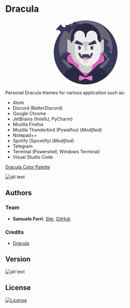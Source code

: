 # Dracula

<p align="center">
<img src="https://github.com/samuelexferri/dracula/blob/master/dracula.svg" width="200">
</p>

Personal Dracula themes for various application such as:

-   Atom
-   Discord (BetterDiscord)
-   Google Chrome
-   JetBrains (IntelliJ, PyCharm)
-   Mozilla Firefox
-   Mozilla Thunderbird (Pywalfox) (_Modified_)
-   Notepad++
-   Spotify (Spicetify) (_Modified_)
-   Telegram
-   Terminal (Powershell, Windows Terminal)
-   Visual Studio Code

[Dracula Color Palette](https://draculatheme.com/contribute#color-palette)

![alt text](https://img.shields.io/badge/Language-English-infomrmational?style=for-the-badge)

## Authors

### Team

-   **Samuele Ferri**: [Site](https://samuelexferri.com), [GitHub](https://github.com/samuelexferri)

### Credits

-   [Dracula](https://draculatheme.com/)

## Version

![alt text](https://img.shields.io/badge/Version-0.0.1-blue.svg?style=for-the-badge)

## License

[![License](https://img.shields.io/badge/License-MIT_License-blue.svg?style=for-the-badge)](https://badges.mit-license.org)
